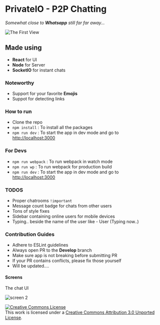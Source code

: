# PrivateIO - P2P Chatting

_Somewhat close to **Whatsapp** still far far away..._

![The First View](assets/screen-1.JPG)

## Made using

- **React** for UI
- **Node** for Server
- **SocketIO** for instant chats

### Noteworthy

- Support for your favorite **Emojis**
- Suppot for detecting links

### How to run

- Clone the repo
- `npm install` : To install all the packages
- `npm run dev` : To start the app in dev mode and go to [http://localhost:3000](http://localhost:3000)

### For Devs

- `npm run webpack` : To run webpack in watch mode
- `npm run wp` : To run webpack for production build
- `npm run dev` : To start the app in dev mode and go to [http://localhost:3000](http://localhost:3000)

### TODOS

- Proper chatrooms `!important`
- Message count badge for chats from other users
- Tons of style fixes
- Sidebar containing online users for mobile devices
- Typing.. beside the name of the user like - User (Typing now..)

### Contribution Guides

- Adhere to ESLint guidelines
- Always open PR to the **Develop** branch
- Make sure app is not breaking before submitting PR
- If your PR contains conflicts, please fix those yourself
- Will be updated....

#### Screens

The chat UI

![screen 2](assets/screen-2.JPG)

<a rel="license" href="http://creativecommons.org/licenses/by/3.0/"><img alt="Creative Commons License" style="border-width:0" src="https://i.creativecommons.org/l/by/3.0/88x31.png" /></a><br />This work is licensed under a <a rel="license" href="http://creativecommons.org/licenses/by/3.0/">Creative Commons Attribution 3.0 Unported License</a>.
